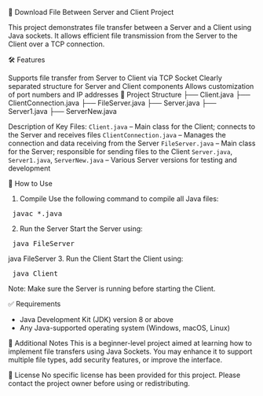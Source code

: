 📁 Download File Between Server and Client Project

This project demonstrates file transfer between a Server and a Client using Java sockets. It allows efficient file transmission from the Server to the Client over a TCP connection.

🛠️ Features

Supports file transfer from Server to Client via TCP Socket
Clearly separated structure for Server and Client components
Allows customization of port numbers and IP addresses
📂 Project Structure
├── Client.java
├── ClientConnection.java
├── FileServer.java
├── Server.java
├── Server1.java
├── ServerNew.java

Description of Key Files:
`Client.java` – Main class for the Client; connects to the Server and receives files
`ClientConnection.java` – Manages the connection and data receiving from the Server
`FileServer.java` – Main class for the Server; responsible for sending files to the Client
`Server.java`, `Server1.java`, `ServerNew.java` – Various Server versions for testing and development

🚀 How to Use

1. Compile
Use the following command to compile all Java files:
<pre> javac *.java </pre>

2. Run the Server
Start the Server using:
<pre> java FileServer </pre>

java FileServer
3. Run the Client
Start the Client using:
<pre> java Client </pre>
Note: Make sure the Server is running before starting the Client.

✅ Requirements
- Java Development Kit (JDK) version 8 or above
- Any Java-supported operating system (Windows, macOS, Linux)

📌 Additional Notes
This is a beginner-level project aimed at learning how to implement file transfers using Java Sockets.
You may enhance it to support multiple file types, add security features, or improve the interface.

📄 License
No specific license has been provided for this project. Please contact the project owner before using or redistributing.
